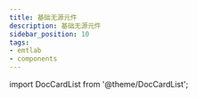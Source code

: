 ```yaml
---
title: 基础无源元件
description: 基础无源元件
sidebar_position: 10
tags:
- emtlab
- components
---
```


import DocCardList from '@theme/DocCardList';

<DocCardList />